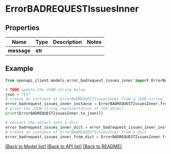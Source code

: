 # ErrorBADREQUESTIssuesInner


## Properties

Name | Type | Description | Notes
------------ | ------------- | ------------- | -------------
**message** | **str** |  | 

## Example

```python
from openapi_client.models.error_badrequest_issues_inner import ErrorBADREQUESTIssuesInner

# TODO update the JSON string below
json = "{}"
# create an instance of ErrorBADREQUESTIssuesInner from a JSON string
error_badrequest_issues_inner_instance = ErrorBADREQUESTIssuesInner.from_json(json)
# print the JSON string representation of the object
print(ErrorBADREQUESTIssuesInner.to_json())

# convert the object into a dict
error_badrequest_issues_inner_dict = error_badrequest_issues_inner_instance.to_dict()
# create an instance of ErrorBADREQUESTIssuesInner from a dict
error_badrequest_issues_inner_from_dict = ErrorBADREQUESTIssuesInner.from_dict(error_badrequest_issues_inner_dict)
```
[[Back to Model list]](../README.md#documentation-for-models) [[Back to API list]](../README.md#documentation-for-api-endpoints) [[Back to README]](../README.md)


